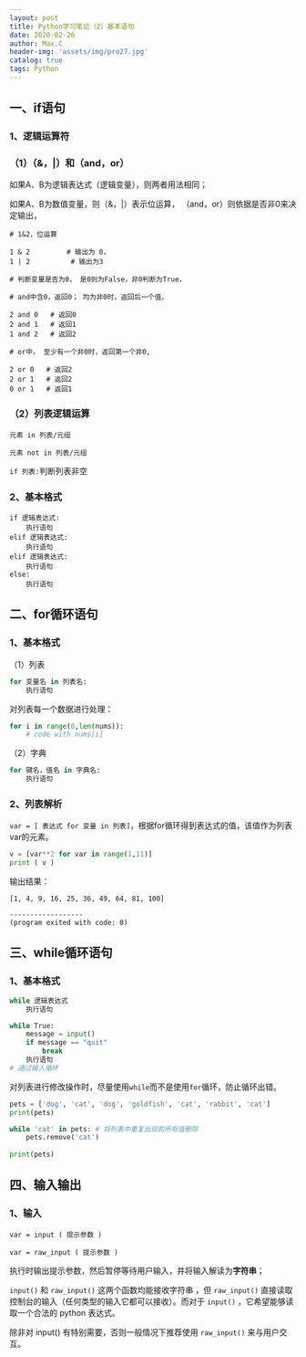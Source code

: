 ```yaml
---
layout: post
title: Python学习笔记（2）基本语句
date: 2020-02-26
author: Max.C
header-img: 'assets/img/pro27.jpg'
catalog: true
tags: Python
---
```




## 一、if语句

### 1、逻辑运算符

### （1）（&，|）和（and，or）

如果A、B为逻辑表达式（逻辑变量），则两者用法相同；

如果A、B为数值变量，则（&，|）表示位运算， （and，or）则依据是否非0来决定输出，

```
# 1&2，位运算

1 & 2         # 输出为 0， 
1 | 2          # 输出为3
```

```
# 判断变量是否为0， 是0则为False，非0判断为True，

# and中含0，返回0； 均为非0时，返回后一个值， 

2 and 0   # 返回0
2 and 1   # 返回1
1 and 2   # 返回2

# or中， 至少有一个非0时，返回第一个非0,

2 or 0   # 返回2
2 or 1   # 返回2
0 or 1   # 返回1 
```

### （2）列表逻辑运算

`元素 in 列表/元组`

`元素 not in 列表/元组`

`if 列表:`判断列表非空

### 2、基本格式

```
if 逻辑表达式:
	执行语句
elif 逻辑表达式:
	执行语句
elif 逻辑表达式:
	执行语句
else:
	执行语句
```

## 二、for循环语句

### 1、基本格式

（1）列表

```python
for 变量名 in 列表名:
	执行语句
```

对列表每一个数据进行处理：

```python
for i in range(0,len(nums)):
	# code with nums[i]
```

（2）字典

```python
for 键名，值名 in 字典名:
	执行语句
```

### 2、列表解析

`var = [ 表达式 for 变量 in 列表]`，根据for循环得到表达式的值，该值作为列表var的元素。

```python
v = [var**2 for var in range(1,11)]
print ( v )
```

输出结果：

```
[1, 4, 9, 16, 25, 36, 49, 64, 81, 100]

------------------
(program exited with code: 0)
```

## 三、while循环语句

### 1、基本格式

```python
while 逻辑表达式
	执行语句
```

```python
while True:
	message = input()
	if message == "quit"
		break
	执行语句
# 通过输入循环
```

​	对列表进行修改操作时，尽量使用`while`而不是使用`for`循环，防止循环出错。

```python
pets = ['dog', 'cat', 'dog', 'goldfish', 'cat', 'rabbit', 'cat']
print(pets)

while 'cat' in pets: # 将列表中重复出现的所有值删除
	pets.remove('cat')
  
print(pets) 

```

## 四、输入输出

### 1、输入

`var = input ( 提示参数 )`

`var = raw_input ( 提示参数 )`

执行时输出提示参数，然后暂停等待用户输入，并将输入解读为**字符串**；

`input()` 和 `raw_input()` 这两个函数均能接收字符串 ，但 `raw_input()` 直接读取控制台的输入（任何类型的输入它都可以接收）。而对于 `input()` ，它希望能够读取一个合法的 python 表达式。

除非对 input() 有特别需要，否则一般情况下推荐使用 `raw_input()` 来与用户交互。

